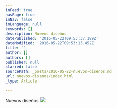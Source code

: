 ```yaml
---
inFeed: true
hasPage: true
inNav: false
inLanguage: null
keywords: []
description: Nuevos diseños
datePublished: '2016-05-22T09:53:37.189Z'
dateModified: '2016-05-22T09:53:13.452Z'
title: ''
author: []
authors: []
publisher: null
starred: false
sourcePath: _posts/2016-05-22-nuevos-disenos.md
url: nuevos-disenos/index.html
_type: Article

---
```

Nuevos diseños
![](https://the-grid-user-content.s3-us-west-2.amazonaws.com/ea746187-5468-4b32-ae7e-3f03f8da7575.jpg)
